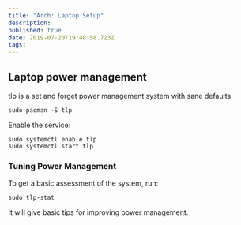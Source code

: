 ```yaml
---
title: "Arch: Laptop Setup"
description: 
published: true
date: 2019-07-20T19:48:58.723Z
tags: 
---
```


## Laptop power management

tlp is a set and forget power management system with sane defaults. 

    sudo pacman -S tlp

Enable the service: 

    sudo systemctl enable tlp
    sudo systemctl start tlp
    
### Tuning Power Management

To get a basic assessment of the system, run: 

    sudo tlp-stat
    
It will give basic tips for improving power management. 

